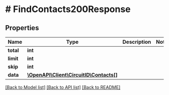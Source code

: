 # # FindContacts200Response

## Properties

Name | Type | Description | Notes
------------ | ------------- | ------------- | -------------
**total** | **int** |  |
**limit** | **int** |  |
**skip** | **int** |  |
**data** | [**\OpenAPI\Client\CircuitID\Contacts[]**](Contacts.md) |  |

[[Back to Model list]](../../README.md#models) [[Back to API list]](../../README.md#endpoints) [[Back to README]](../../README.md)
